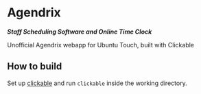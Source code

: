 # Agendrix
**_Staff Scheduling Software and Online Time Clock_**

Unofficial Agendrix webapp for Ubuntu Touch, built with Clickable

## How to build

Set up [clickable](http://clickable.bhdouglass.com/en/latest/index.html) and run `clickable` inside the working directory.
